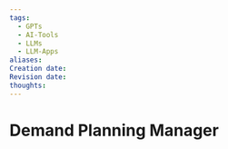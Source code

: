 ```yaml
---
tags:
  - GPTs
  - AI-Tools
  - LLMs
  - LLM-Apps
aliases: 
Creation date: 
Revision date: 
thoughts:
---
```

# Demand Planning Manager

